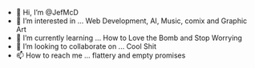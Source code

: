 - 👋 Hi, I’m @JefMcD
- 👀 I’m interested in ... Web Development, AI, Music, comix and Graphic Art
- 🌱 I’m currently learning ... How to Love the Bomb and Stop Worrying
- 💞️ I’m looking to collaborate on ... Cool Shit
- 📫 How to reach me ... flattery and empty promises

<!---
JefMcD/JefMcD is a ✨ special ✨ repository because its `README.md` (this file) appears on your GitHub profile.
You can click the Preview link to take a look at your changes.
--->
